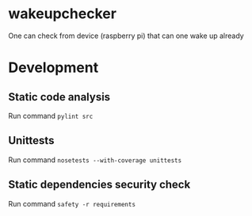 # wakeupchecker
One can check from device (raspberry pi) that can one wake up already



# Development

## Static code analysis

Run command `pylint src`

## Unittests

Run command `nosetests --with-coverage unittests`

## Static dependencies security check

Run command `safety -r requirements`